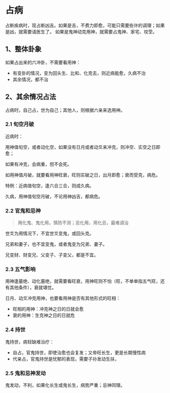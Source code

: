 # 占病

占断疾病时，现占断凶吉。如果是吉，不费力即愈，可能只需要些许的调理；如果是凶，就需要请医生了。
如果是鬼神动克用神，就需要占鬼神、家宅、坟茔。

## 1、整体卦象

如果占出来的六冲卦，不需要看用神：

- 有变卦的情况，变为回头生、比和、化克去，则近病能愈，久病不治
- 其余情况，都不治

## 2、其余情况占法

占病时，自己占，世为自己；其他人，则根据六亲来选用神。

### 2.1 旬空月破

近病时：

用神值旬空，或者动化空，如果没有日月或者动爻来冲克，则冲空、实空之日即愈；

如果有冲克，会病重，但不会死。

如用神值月破，就要看用神旺衰，旺则实破之日，出月即愈；衰而受克，病危。

特例：近病值旬空，逢六合三合，则成久病。

久病，用神值旬空月破，不论用神凶吉，都病危。

### 2.2 官鬼和忌神

> 用化鬼、鬼化用，慎防不测；忌化用，用化忌，最难调治

世爻为用情况下，不宜世爻变鬼，或回头克。

兄弟和妻子，也不宜变鬼，或者鬼变为兄弟、妻子。

兄变财、财变兄、父变子、子变父，都是不宜。

### 2.3 五气影响

用神逢墓绝、动化墓绝，就需要看旺衰，用神旺则不怕（旺，不单单指五气旺，还有其他条件），衰就堪忧。

日月、动爻冲克用神，也要看用神是否有其他形式的旺相：

- 旺相的用神：冲克神之日的日就会愈
- 衰的用神：生克神之日的日就危

### 2.4 持世

鬼持世，病轻缺难治疗：

- 自占，官鬼持世，即使治愈也会复发；又帝旺长生，更是长期慢性病
- 代亲占，官鬼持世是忧郁的表现，需要子孙发动生扶，

### 2.5 鬼和忌神发动

鬼发动，不利，如果化长生或鬼长生，病势严重；忌神同理。
